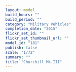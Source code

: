 ```yaml
---
layout: model
build_hours: ""
build_period: ""
category: "Military Vehicles"
completion_date: "2015"
flickr_set_id: ""
flickr_set_thumbnail_url: ""
model_id: "181"
publish: false
scale: "1/72"
summary: ""
title: "Churchill Mk.III"
---
```



